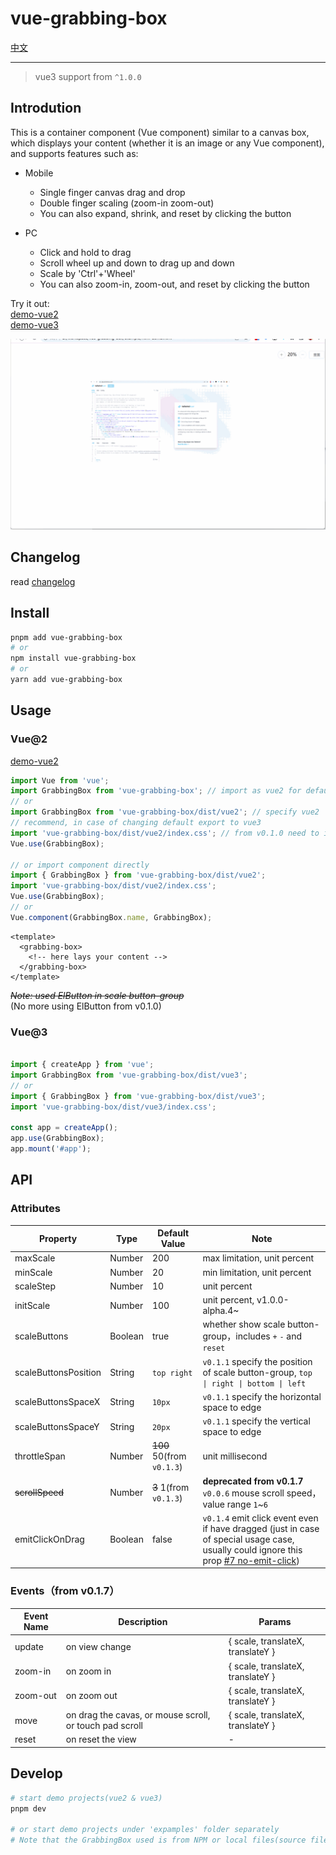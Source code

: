 # vue-grabbing-box

[中文](README.zh-CN.md)

---

> vue3 support from `^1.0.0`

## Introdution

This is a container component (Vue component) similar to a canvas box, which displays your content (whether it is an image or any Vue component), and supports features such as:

- Mobile
  - Single finger canvas drag and drop
  - Double finger scaling (zoom-in zoom-out)
  - You can also expand, shrink, and reset by clicking the button

- PC
  - Click and hold to drag
  - Scroll wheel up and down to drag up and down
  - Scale by 'Ctrl'+'Wheel'
  - You can also zoom-in, zoom-out, and reset by clicking the button

Try it out:  
[demo-vue2](https://codermonkie.github.io/vue-grabbing-box/demo-vue2/)  
[demo-vue3](https://codermonkie.github.io/vue-grabbing-box/demo-vue3/)


![](docs/images/vue2-demo-captture.gif)

## Changelog

read [changelog](./CHANGELOG.md)

## Install

```bash
pnpm add vue-grabbing-box
# or
npm install vue-grabbing-box
# or
yarn add vue-grabbing-box
```

## Usage

### Vue@2

[demo-vue2](./example/demo-vue2/)

```js
import Vue from 'vue';
import GrabbingBox from 'vue-grabbing-box'; // import as vue2 for default
// or
import GrabbingBox from 'vue-grabbing-box/dist/vue2'; // specify vue2
// recommend, in case of changing default export to vue3
import 'vue-grabbing-box/dist/vue2/index.css'; // from v0.1.0 need to import css file
Vue.use(GrabbingBox);

// or import component directly
import { GrabbingBox } from 'vue-grabbing-box/dist/vue2';
import 'vue-grabbing-box/dist/vue2/index.css';
Vue.use(GrabbingBox);
// or
Vue.component(GrabbingBox.name, GrabbingBox);
```

```vue
<template>
  <grabbing-box>
    <!-- here lays your content -->
  </grabbing-box>
</template>
```

~~*Note: used ElButton in scale button-group*~~  
(No more using ElButton from v0.1.0)

### Vue@3

```js

import { createApp } from 'vue';
import GrabbingBox from 'vue-grabbing-box/dist/vue3';
// or
import { GrabbingBox } from 'vue-grabbing-box/dist/vue3';
import 'vue-grabbing-box/dist/vue3/index.css';

const app = createApp();
app.use(GrabbingBox);
app.mount('#app');
```

## API

### Attributes

|Property|Type|Default Value|Note|
|--|--|--|--|
|maxScale|Number|200|max limitation, unit percent|
|minScale|Number|20|min limitation, unit percent|
|scaleStep|Number|10|unit percent|
|initScale|Number|100|unit percent, v1.0.0-alpha.4~|
|scaleButtons|Boolean|true|whether show scale button-group，includes `+` `-` and `reset`|
|scaleButtonsPosition|String|`top right`|`v0.1.1` specify the position of scale button-group, `top \| right \| bottom \| left`|
|scaleButtonsSpaceX|String|`10px`|`v0.1.1` specify the horizontal space to edge|
|scaleButtonsSpaceY|String|`20px`|`v0.1.1` specify the vertical space to edge|
|throttleSpan|Number|~~100~~ 50(from `v0.1.3`)|unit millisecond|
|~~scrollSpeed~~|Number|~~3~~ 1(from `v0.1.3`)|**deprecated from v0.1.7** `v0.0.6` mouse scroll speed，value range `1`~`6`|
|emitClickOnDrag|Boolean|false|`v0.1.4` emit click event even if have dragged (just in case of special usage case, usually could ignore this prop [#7 no-emit-click](https://github.com/CoderMonkie/vue-grabbing-box/issues/7))|

### Events（from v0.1.7）

|Event Name|Description|Params|
|--|--|--|
|update|on view change|{ scale, translateX, translateY }|
|zoom-in|on zoom in|{ scale, translateX, translateY }|
|zoom-out|on zoom out|{ scale, translateX, translateY }|
|move|on drag the cavas, or mouse scroll, or touch pad scroll|{ scale, translateX, translateY }|
|reset|on reset the view|-|

## Develop

```sh
# start demo projects(vue2 & vue3)
pnpm dev

# or start demo projects under 'expamples' folder separately
# Note that the GrabbingBox used is from NPM or local files(source files or build result)
```
